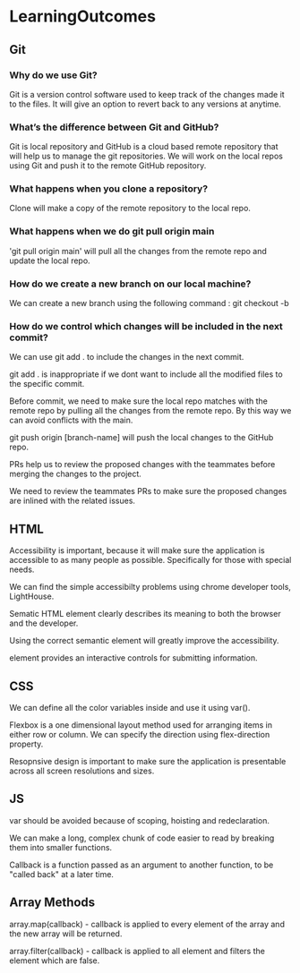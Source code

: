 # LearningOutcomes

## Git

### Why do we use Git?
Git is a version control software used to keep track of the changes made it to the files. It will give an option to revert back to any versions at anytime.

### What’s the difference between Git and GitHub?
Git is local repository and GitHub is a cloud based remote repository that will help us to manage the git repositories.
We will work on the local repos using Git and push it to the remote GitHub repository. 

### What happens when you clone a repository?
Clone will make a copy of the remote repository to the local repo.

### What happens when we do git pull origin main
 'git pull origin main' will pull all the changes from the remote repo and update the local repo. 

### How do we create a new branch on our local machine?
We can create a new branch using the following command : git checkout -b <branch-name>

### How do we control which changes will be included in the next commit?
We can use git add . to include the changes in the next commit.

git add . is inappropriate if we dont want to include all the modified files to the specific commit.

Before commit, we need to make sure the local repo matches with the remote repo by pulling all the changes from the remote repo. By this way we can avoid conflicts with the main.

 
git push origin [branch-name] will push the local changes to the GitHub repo.

PRs help us to review the proposed changes with the teammates before merging the changes to the project.

We need to review the teammates PRs to make sure the proposed changes are inlined with the related issues.


## HTML

Accessibility is important, because it will make sure the application is accessible to as many people as possible. Specifically for those with special needs.

We can find the simple accessibilty problems using chrome developer tools, LightHouse.


Sematic HTML element clearly describes its meaning to both the browser and the developer.

 Using the correct semantic element will greatly improve the accessibility.

<form> element provides an interactive controls for submitting information.


## CSS

We can define all the color variables inside <element :root> and use it using var().

Flexbox is a one dimensional layout method used for arranging items in either row or column. We can specify the direction using flex-direction property.

Resopnsive design is important to make sure the application is presentable across all screen resolutions and sizes.

## JS
var should be avoided because of scoping, hoisting and redeclaration.

We can make a long, complex chunk of code easier to read by breaking them into smaller functions.

Callback is a function passed as an argument to another function, to be "called back" at a later time.

## Array Methods

array.map(callback) - callback is applied to every element of the array and the new array will be returned.

array.filter(callback) -  callback is applied to all element and filters the element which are false. 
